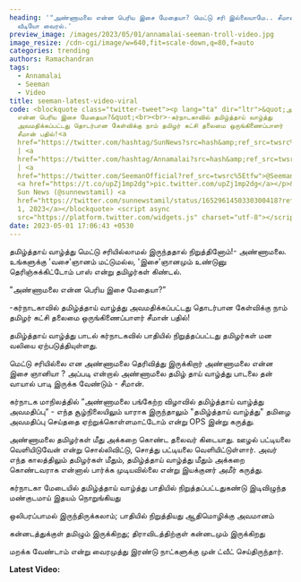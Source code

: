 ```yaml
---
heading: '"அண்ணாமலை என்ன பெரிய இசை மேதையா? மெட்டு சரி இல்லையாமே.. சீமான் நக்கல்
  வீடியோ வைரல்.'
preview_image: /images/2023/05/01/annamalai-seeman-troll-video.jpg
image_resize: /cdn-cgi/image/w=640,fit=scale-down,q=80,f=auto
categories: trending
authors: Ramachandran
tags:
  - Annamalai
  - Seeman
  - Video
title: seeman-latest-video-viral
code: <blockquote class="twitter-tweet"><p lang="ta" dir="ltr">&quot;அண்ணாமலை
  என்ன பெரிய இசை மேதையா?&quot;<br><br>-கர்நாடகாவில் தமிழ்த்தாய் வாழ்த்து
  அவமதிக்கப்பட்டது தொடர்பான கேள்விக்கு நாம் தமிழர் கட்சி தலைமை ஒருங்கிணைப்பாளர்
  சீமான் பதில்!<a
  href="https://twitter.com/hashtag/SunNews?src=hash&amp;ref_src=twsrc%5Etfw">#SunNews</a>
  | <a
  href="https://twitter.com/hashtag/Annamalai?src=hash&amp;ref_src=twsrc%5Etfw">#Annamalai</a>
  | <a
  href="https://twitter.com/SeemanOfficial?ref_src=twsrc%5Etfw">@SeemanOfficial</a>
  <a href="https://t.co/upZj1mp2dg">pic.twitter.com/upZj1mp2dg</a></p>&mdash;
  Sun News (@sunnewstamil) <a
  href="https://twitter.com/sunnewstamil/status/1652961450330300418?ref_src=twsrc%5Etfw">May
  1, 2023</a></blockquote> <script async
  src="https://platform.twitter.com/widgets.js" charset="utf-8"></script>
date: 2023-05-01 17:06:43 +0530
---
```

தமிழ்த்தாய் வாழ்த்து மெட்டு சரியில்லாமல் இருந்ததால் நிறுத்தினோம்!- அண்ணாமலை.
உங்களுக்கு 'வசை'ஞானம் மட்டுமல்ல, 'இசை'ஞானமும் உண்டுனு தெரிஞ்சுக்கிட்டோம் பாஸ் என்று தமிழர்கள் கிண்டல்.

"அண்ணாமலை என்ன பெரிய இசை மேதையா?"

\-கர்நாடகாவில் தமிழ்த்தாய் வாழ்த்து அவமதிக்கப்பட்டது தொடர்பான கேள்விக்கு நாம் தமிழர் கட்சி தலைமை ஒருங்கிணைப்பாளர் சீமான் பதில்!

தமிழ்த்தாய் வாழ்த்து பாடல் கர்நாடகவில் பாதியில் நிறுத்தப்பட்டது தமிழர்கள் மன வலியை ஏற்படுத்தியுள்ளது.

மெட்டு சரியில்லை என அண்ணாமலை தெரிவித்து இருக்கிறார் அண்ணாமலை என்ன இசை ஞானியா ? அப்படி என்றால்  அண்ணாமலை தமிழ் தாய் வாழ்த்து பாடலை தன் வாயால் பாடி இருக்க வேண்டும் - சீமான்.

கர்நாடக மாநிலத்தில் “அண்ணாமலை பங்கேற்ற விழாவில் தமிழ்த்தாய் வாழ்த்து அவமதிப்பு“ - எந்த சூழ்நிலையிலும் யாராக இருந்தாலும்  "தமிழ்த்தாய் வாழ்த்து" தமிழை அவமதிப்பு செய்ததை ஏற்றுக்கொள்ளமாட்டோம் என்று  OPS இன்று கருத்து.

அண்ணாமலை தமிழர்கள் மீது அக்கறை கொண்ட தலைவர் கிடையாது. ஊழல் பட்டியலை வெளியிடுவேன் என்று சொல்லிவிட்டு, சொத்து பட்டியலை வெளியிட்டுள்ளார். அவர் எந்த காலத்திலும் தமிழர்கள் மீதும், தமிழ்த்தாய் வாழ்த்து மீதும் அக்கறை கொண்டவராக என்னால் பார்க்க முடியவில்லை என்று இயக்குனர் அமீர் கருத்து.

கர்நாடகா மேடையில்
தமிழ்த்தாய் வாழ்த்து
பாதியில் நிறுத்தப்பட்டதுகண்டு
இடிவிழுந்த மண்குடமாய்
இதயம் நொறுங்கியது

ஒலிபரப்பாமல்
இருந்திருக்கலாம்;
பாதியில் நிறுத்தியது
ஆதிமொழிக்கு அவமானம்

கன்னடத்துக்குள்
தமிழும் இருக்கிறது;
திராவிடத்திற்குள்
கன்னடமும் இருக்கிறது 

மறக்க வேண்டாம் என்று வைரமுத்து இரண்டு நாட்களுக்கு முன் ட்வீட் செய்திருந்தார். 

**L﻿atest Video:**